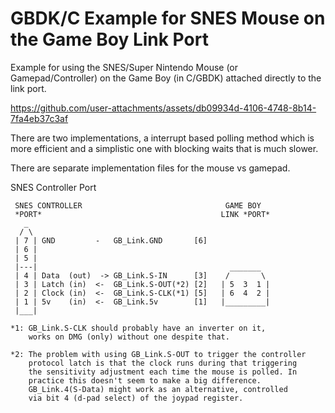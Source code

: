 # GBDK/C Example for SNES Mouse on the Game Boy Link Port

Example for using the SNES/Super Nintendo Mouse (or Gamepad/Controller) on 
the Game Boy (in C/GBDK) attached directly to the link port.

https://github.com/user-attachments/assets/db09934d-4106-4748-8b14-7fa4eb37c3af

There are two implementations, a interrupt based polling method which is more
efficient and a simplistic one with blocking waits that is much slower.

There are separate implementation files for the mouse vs gamepad.


SNES Controller Port

```
 SNES CONTROLLER                                GAME BOY
 *PORT*                                        LINK *PORT*
   _
  / \
 | 7 | GND         -   GB_Link.GND       [6]
 | 6 |
 | 5 |
 |---|                                           _______
 | 4 | Data  (out)  -> GB_Link.S-IN      [3]    /       \
 | 3 | Latch (in)  <-  GB_Link.S-OUT(*2) [2]   | 5  3  1 |
 | 2 | Clock (in)  <-  GB_Link.S-CLK(*1) [5]   | 6  4  2 |
 | 1 | 5v    (in)  <-  GB_Link.5v        [1]   |_________|
 |___|

*1: GB_Link.S-CLK should probably have an inverter on it,
    works on DMG (only) without one despite that.

*2: The problem with using GB_Link.S-OUT to trigger the controller
    protocol latch is that the clock runs during that triggering
    the sensitivity adjustment each time the mouse is polled. In 
    practice this doesn't seem to make a big difference.
    GB_Link.4(S-Data) might work as an alternative, controlled
    via bit 4 (d-pad select) of the joypad register. 

```
